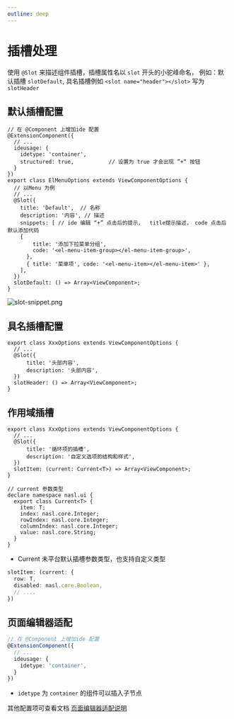 ```yaml
---
outline: deep
---
```


# 插槽处理

使用 `@Slot` 来描述组件插槽，插槽属性名以 `slot` 开头的小驼峰命名， 例如：默认插槽 `slotDefault`, 具名插槽例如 `<slot name="header"></slot>` 写为 `slotHeader`

## 默认插槽配置

```tsx
// 在 @Component 上增加ide 配置
@ExtensionComponent({
  // ...
  ideusage: {
    idetype: 'container',
    structured: true,           // 设置为 true 才会出现 ”+“ 按钮
  }
})
export class ElMenuOptions extends ViewComponentOptions {
  // 以Menu 为例
  // ...
  @Slot({
    title: 'Default',  // 名称
    description: '内容', // 描述
    snippets: [ // ide 编辑 “+” 点击后的提示，  title提示描述， code 点击后默认添加代码
    {
        title: '添加下拉菜单分组',
        code: '<el-menu-item-group></el-menu-item-group>',
      },
      { title: '菜单项', code: '<el-menu-item></el-menu-item>' },
    ],
  })
  slotDefault: () => Array<ViewComponent>;
}
```

![slot-snippet.png](/images/slot-snippet.png)

## 具名插槽配置

```tsx
export class XxxOptions extends ViewComponentOptions {
  // ...
  @Slot({
      title: '头部内容',
      description: '头部内容',
  })
  slotHeader: () => Array<ViewComponent>;
}
```

## 作用域插槽

```tsx
export class XxxOptions extends ViewComponentOptions {
  // ...
  @Slot({
      title: '循环项的插槽',
      description: '自定义选项的结构和样式',
  })
  slotItem: (current: Current<T>) => Array<ViewComponent>;
}

// current 参数类型
declare namespace nasl.ui {
  export class Current<T> {
    item: T;
    index: nasl.core.Integer;
    rowIndex: nasl.core.Integer;
    columnIndex: nasl.core.Integer;
    value: nasl.core.String;
  }
}
```

* Current 未平台默认插槽参数类型，也支持自定义类型

```ts
slotItem: (current: {
  row: T,
  disabled: nasl.core.Boolean,
  // .... 
})
```

## 页面编辑器适配

```ts
// 在 @Component 上增加ide 配置
@ExtensionComponent({
  // ...
  ideusage: {
    idetype: 'container',
  }
})
```

* `idetype` 为 `container` 的组件可以插入子节点

其他配置项可查看文档 [页面编辑器适配说明](../ide.md#container-配置)
